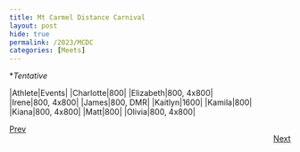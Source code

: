 ```yaml
---
title: Mt Carmel Distance Carnival
layout: post
hide: true
permalink: /2023/MCDC
categories: [Meets]
---
```


**Tentative*

|Athlete|Events|
|Charlotte|800|
|Elizabeth|800, 4x800|  
|Irene|800, 4x800|
|James|800, DMR|
|Kaitlyn|1600| 
|Kamila|800|
|Kiana|800, 4x800|
|Matt|800|
|Olivia|800, 4x800|

<div style="text-align: left"> <a href="{{site.baseurl}}/2023/VC_EC">Prev</a></div> 
<div style="text-align: right"> <a href="{{site.baseurl}}/2023/LCC_CB">Next</a></div>